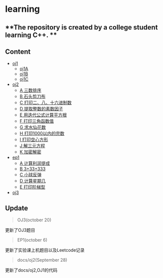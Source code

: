 # learning 
**The repository is created by a college student learning C++. **
---
## Content
- [oj1](docs/oj1.md)
   - [oj1A](docs/oj1.md)
   - [oj1B](docs/oj1.md)
   - [oj1C](docs/oj1.md)
- [oj2](oj2)
   - [A 三数排序](docs/oj2.md)
   - [B 石头剪刀布](docs/oj2.md)
   - [C 打印二、八、十六进制数](docs/oj2.md)
   - [D 提取整数的素数因子](docs/oj2.md)
   - [E 用迭代公式计算平方根](docs/oj2.md)
   - [F 打印三角函数值](docs/oj2.md)
   - [G 求水仙花数](docs/oj2.md)
   - [H 打印1000以内的完数](docs/oj2.md)
   - [I 打印空心方形](docs/oj2.md)
   - [J 解三元方程](docs/oj2.md)
   - [K 加密解密](docs/oj2.md)
- [ep1](docs/ep1.md)
   - [A 计算利润提成](docs/ep1.md)
   - [B 3+33+333](docs/ep1.md)
   - [C 小球反弹](docs/ep1.md)
   - [D 计算星期几](docs/ep1.md)
   - [E 打印阶梯型](docs/ep1.md)
- [oj3](docs/oj3.md)
## Update
>OJ3(october 20) 
 
更新了OJ3题目
>EP1(october 6) 
 
更新了实验课上机题目以及Leetcode记录 
>docs/oj2(September 28) 
 
更新了docs/oj2,OJ1的代码 

